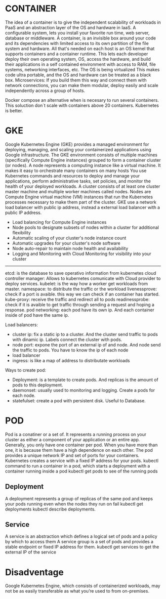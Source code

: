 
# CONTAINER

The idea of a container is to give the independent scalability of workloads in PaaS and an abstraction layer of the OS and hardware in IaaS.
A configurable system, lets you install your favorite run time, web server, database or middleware.
A container, is an invisible box around your code and its dependencies with limited access to its own partition of the file system and hardware.
All that's needed on each host is an OS kernel that supports containers and a container runtime.
This lets each developer deploy their own operating system, OS, access the hardware, and build their applications in a self contained environment with access to RAM, file systems, networking interfaces, etc. The OS is being virtualized This makes code ultra portable, and the OS and hardware can be treated as a black box.
Microservices: If you build them this way and connect them with network connections, you can make them modular, deploy easily and scale independently across a group of hosts.

Docker compose an alternative when is necesary to run several containers. This soluction don´t scale with containers above 20 containers. Kubernetes is better. 

# GKE

Google Kubernetes Engine (GKE) provides a managed environment for deploying, managing, and scaling your containerized applications using Google infrastructure. The GKE environment consists of multiple machines (specifically Compute Engine instances) grouped to form a container cluster (or nodes). A node represents a computing instance like a virtual machine. It makes it easy to orchestrate many containers on many hosts
You use Kubernetes commands and resources to deploy and manage your applications, perform administrative tasks, set policies, and monitor the health of your deployed workloads.
A cluster consists of at least one cluster master machine and multiple worker machines called nodes. Nodes are Compute Engine virtual machine (VM) instances that run the Kubernetes processes necessary to make them part of the cluster.
GKE use a network load balancer with public ip address, instead a external load balancer with a public IP address.

- Load balancing for Compute Engine instances
- Node pools to designate subsets of nodes within a cluster for additional flexibility
- Automatic scaling of your cluster's node instance count
- Automatic upgrades for your cluster's node software
- Node auto-repair to maintain node health and availability
- Logging and Monitoring with Cloud Monitoring for visibility into your cluster

-----------------------

etcd: is the database to save operativo information from kubernetes
cloud controller manager: Allows to kubernetes comunicate with Cloud provider to deploy services. 
kubelet: is the way how a worker get workloads from master.
namespace: to distribute the traffic or the workload
livenessprove: check if a port is avaible. this way we can check if an container has started. 
kube-proxy: receive the traffic and redirect all to pods
readinessprobe: check if it is avaible to get traffic through sending a request and hoping a response. 
pod networking: each pod have its own ip. And each container inside of pod have the same ip. 

Load balancers:
- cluster ip: fix a static ip to a cluster. And the cluster send traffic to pods with dinamic ip. Labels connect the cluster with pods.
- node port: expone the port of an external ip of and node. And node send the traffic to pods. You have to know the ip of each node
- load balancer
- ingress: is like a map of address to distributate workloads

Ways to create pod:
- Deployment: is a template to create pods. And replicas is the amount of pods to this deployment. 
- daemonset: usually used to monitoring and logging. Create a pods for each node. 
- statefulset: create a pod with persistent disk. Useful to Database.

# POD 
Pod is a conatiner or a set of. It represents a running process on your cluster as either a component of your application or an entire app. 
Generally, you only have one container per pod. When you have more than one, it is because them have a high dependence on each other. 
The pod provides a unique network IP and set of ports for your containers. Kubernetes creates a service with a fixed IP address for your pods.
kubectl command to run a container in a pod, which starts a deployment with a container running inside a pod
kubectl get pods to see of the running pods

## Deployment 
A deployment represents a group of replicas of the same pod and keeps your pods running even when the nodes they run on fail
kubectl get deployments
kubectl describe deployments.
## Service
A service is an abstraction which defines a logical set of pods and a policy by which to access them
A service group is a set of pods and provides a stable endpoint or fixed IP address for them.
kubectl get services to get the external IP of the service 

# Disadventage
Google Kubernetes Engine, which consists of containerized workloads, may not be as easily transferable as what you’re used to from on-premises.